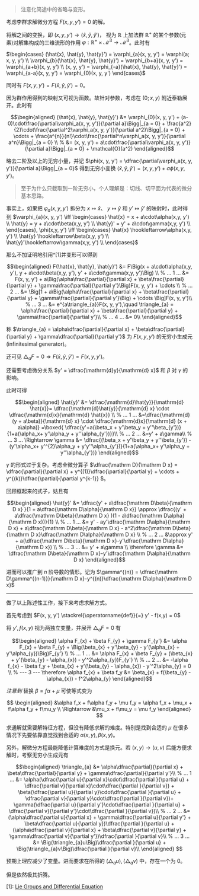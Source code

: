 > 注意化简途中的省略与变形。

考虑李群求解微分方程 $F(x, y, y') = 0$ 的解。

将解之间的变换，即 $(x, y, y')\to (\hat{x}, \hat{y}, \hat{y}')$， 视为 $\mathbb{R}$ 上加法群 $\mathbb{R}^{+}$ 的某个参数(元素)对解集构成的三维流形的作用 $\varphi:\mathbb R^{+} \times \mathcal M^{3}\to \mathcal M^{3}$。此时有

$\begin{cases}
    (\hat{x}, \hat{y}, \hat{y}') = \varphi_{a}(x, y, y') = \varphi(a; x, y, y') \\ 
    \varphi_{b}(\hat{x}, \hat{y}, \hat{y}') = \varphi_{b+a}(x, y, y') = \varphi_{a+b}(x, y, y') \\
    (x, y, y') = \varphi_{-a}(\hat{x}, \hat{y}, \hat{y}') = \varphi_{a-a}(x, y, y') = \varphi_{0}(x, y, y')
\end{cases}$

同时有 $F(x, y, y') = F(\hat{x}, \hat{y}, \hat{y}') = 0$。

因为群作用得到的映射又可视为函数。故针对参数，考虑在 $(0; x, y)$ 附近泰勒展开。此时有

$$\begin{aligned}
   (\hat{x}, \hat{y}, \hat{y}')  &= \varphi_{0}(x, y, y') + (a-0)\cdot\frac{\partial\varphi_a(x, y, y')}{\partial a}\Bigg|_{a = 0} + \frac{a^2}{2}\cdot\frac{\partial^2\varphi_a(x, y, y')}{\partial a^2}\Bigg|_{a = 0} + \cdots + \frac{a^{n}}{n!}\cdot\frac{\partial^n\varphi_a(x, y, y')}{\partial a^n}\Bigg|_{a = 0} \\
    %
    &= (x, y, y') + a\cdot\frac{\partial\varphi_a(x, y, y')}{\partial a}\Bigg|_{a = 0} + \mathcal{O}(a^2)
\end{aligned}$$

略去二阶及以上的无穷小量，并记 $\phi(x, y, y') = \dfrac{\partial\varphi_a(x, y, y')}{\partial a}\Bigg|_{a = 0}$ 得到无穷小变换 $(\hat{x}, \hat{y}, \hat{y}') = (x, y, y') + a\phi(x, y, y')$。

> 至于为什么只截取到一阶无穷小，个人理解是：切线、切平面为代表的微分基本思路。

事实上，如果把 $\varphi_{a}(x, y, y')$ 拆分为 $x\mapsto \hat{x}$、 $y \mapsto \hat{y}$ 和 $y' \mapsto \hat{y}'$ 的映射时，此时得到 $\varphi_{a}(x, y, y') \iff \begin{cases}
    \hat{x} = x + a\cdot\alpha(x,y, y') \\
    \hat{y} = y + a\cdot\beta(x,y, y') \\
    \hat{y}' = y' + a\cdot\gamma(x,y, y') \\
\end{cases}, \phi(x,y, y') \iff \begin{cases}
    \hat{x} \hookleftarrow\alpha(x,y, y') \\
    \hat{y} \hookleftarrow\beta(x,y, y') \\
    \hat{y}'\hookleftarrow\gamma(x,y, y') \\
\end{cases}$

那么不加证明地引用^[1]并变形可以得到

$$\begin{aligned}
    F(\hat{x}, \hat{y}, \hat{y}') &= F\Big(x + a\cdot\alpha(x,y, y'), y + a\cdot\beta(x,y, y'), y' + a\cdot\gamma(x,y, y')\Big) \\
    % ... 1 ...
    &= F(x, y, y') + a\Big(\alpha\frac{\partial}{\partial x} + \beta\frac{\partial}{\partial y} + \gamma\frac{\partial}{\partial y'}\Big)F(x, y, y') + \cdots \\
    % ... 2 ...
    &= \Big[1 + a\Big(\alpha\frac{\partial}{\partial x} + \beta\frac{\partial}{\partial y} + \gamma\frac{\partial}{\partial y'}\Big) + \cdots \Big]F(x, y, y')\\
    % ... 3 ...
    &= e^{a\triangle_{a}}F(x, y, y'),\quad \triangle_{a} = \alpha\frac{\partial}{\partial x} + \beta\frac{\partial}{\partial y} + \gamma\frac{\partial}{\partial y'}\\
    % ... 4 ...
    &= 0\\
\end{aligned}$$

称 $\triangle_{a} = \alpha\dfrac{\partial}{\partial x} + \beta\dfrac{\partial}{\partial y} + \gamma\dfrac{\partial}{\partial y'}$ 为 $F(x, y, y')$ 的无穷小生成元(infinitesimal generator)。


还可见 $\triangle_{a}F = 0 \Rightarrow F(\hat{x}, \hat{y}, \hat{y}') = F(x, y, y')$。

还需要考虑微分关系 $y' = \dfrac{\mathrm{d}y}{\mathrm{d} x}$ 和 $\beta$ 对 $\gamma$ 的影响。

此时可得

$$\begin{aligned}
    \hat{y}' &= \dfrac{\mathrm{d}\hat{y}}{\mathrm{d} \hat{x}}= \dfrac{\mathrm{d}\hat{y}}{\mathrm{d} x} \cdot \dfrac{\mathrm{d}x}{\mathrm{d} \hat{x}} \\
    % ... 1 ... 
    &=\dfrac{\mathrm{d} (y + a\beta)}{\mathrm{d} x} \cdot \dfrac{\mathrm{d}x}{\mathrm{d} (x + a\alpha)} =\boxed{ \dfrac{y'+a(\beta_x + y'\beta_y + y''\beta_{y'})}{1+a(\alpha_x+ y'\alpha_y + y''\alpha_{y'})}}\\
    % ... 2 ... 
    &=y' + a\gamma\\
    % ... 3 ...
    \Rightarrow \gamma &= \dfrac{(\beta_x + y'\beta_y + y''\beta_{y'})  - (y'\alpha_x+ y'^{2}\alpha_y + y'y''\alpha_{y'})}{1+a(\alpha_x+ y'\alpha_y + y''\alpha_{y'})}
\end{aligned}$$

$\gamma$ 的形式过于复杂。考虑全微分算子 $\dfrac{\mathrm D}{\mathrm D x} = \dfrac{\partial}{\partial x} + y^{(1)}\dfrac{\partial}{\partial y} + \cdots + y^{(k)}\dfrac{\partial}{\partial y^{k-1}} $。

回顾框起来的式子，姑且有 

$$\begin{aligned}
    \hat{y}' &= \dfrac{y' + a\dfrac{\mathrm D\beta}{\mathrm D x} }{1 + a\dfrac{\mathrm D\alpha}{\mathrm D x}} \approx \dfrac{(y' + a\dfrac{\mathrm D\beta}{\mathrm D x} )(1 - a\dfrac{\mathrm D\alpha}{\mathrm D x})}{1} \\
    % ... 1 ...
    &= y' - ay'\dfrac{\mathrm D\alpha}{\mathrm D x} + a\dfrac{\mathrm D\beta}{\mathrm D x} - a^2\dfrac{\mathrm D\beta}{\mathrm D x}\dfrac{\mathrm D\alpha}{\mathrm D x} \\
    % ... 2 ...
    &\approx y' + a(\dfrac{\mathrm D\beta}{\mathrm D x}-y'\dfrac{\mathrm D\alpha}{\mathrm D x}) \\
    % ... 3 ...
    &= y' + a\gamma \\
    \therefore \gamma &= \dfrac{\mathrm D\beta}{\mathrm D x}-y'\dfrac{\mathrm D\alpha}{\mathrm D x}
\end{aligned}$$

进而可以推广到 $n$ 阶导数的情形。记为 $\gamma^{(n)} = \dfrac{\mathrm D\gamma^{(n-1)}}{\mathrm D x}-y^{(n)}\dfrac{\mathrm D\alpha}{\mathrm D x}$

----------------------

做了以上陈述性工作，接下来考虑求解方式。

首先考虑到 $F(x, y, y') \stackrel{\operatorname{def}}{=} y' - f(x,y) = 0$

将 $y', f(x, y)$ 视为两独立变量，并展开 $\triangle_{a}F = 0$ 有

$$\begin{aligned}
    \alpha F_{x} + \beta F_{y} + \gamma F_{y'} &=  \alpha F_{x} + \beta F_{y} + \Big(\beta_{x} + y'\beta_{y} - y'(\alpha_{x} + y'\alpha_{y})\Big)F_{y'} \\
    % ... 1 ...
    &= \alpha F_{x} + \beta F_{y} +  (\beta_{x} + y'(\beta_{y} - \alpha_{x}) - y'^2\alpha_{y})F_{y'} \\
    % ... 2 ...
    &= -\alpha f_{x} - \beta f_y + \beta_{x} + y'(\beta_{y} - \alpha_{x}) - y'^2\alpha_{y} = 0 \\
    % --- 3 ---
    \therefore \alpha f_{x} + \beta f_y &= \beta_{x} + f(\beta_{y} - \alpha_{x}) - f^2\alpha_{y}
\end{aligned}$$

_注意到_ 替换 $\beta = f\alpha + \mu$ 可使等式变为 

$$
\begin{aligned}
&\alpha f_x + f\alpha f_y + \mu f_y = \alpha f_x + \mu_x  + f\alpha f_y + f\mu_y \\
\Rightarrow &\mu_x + f\mu_y = \mu f_y
\end{aligned}
$$

求通解就需要解特征方程，但没有降低求解的难度。特别是找到合适的 $\mu$ 在很多情况下先要依靠直觉找到合适的 $\alpha(x, y), \beta(x, y)$。

另外，解微分方程最能降低计算难度的方式是换元。若 $(x, y) \to (u, v)$ 后能方便求解时，考察无穷小生成元有

$$\begin{aligned}
    \triangle_{a} &= \alpha\dfrac{\partial}{\partial x} + \beta\dfrac{\partial}{\partial y} + \gamma\dfrac{\partial}{\partial y'}\\ 
    % ... 1 ...
    &= \alpha(\dfrac{\partial u}{\partial x}\cdot\dfrac{\partial }{\partial u} + \dfrac{\partial v}{\partial x}\cdot\dfrac{\partial }{\partial v}) + \beta(\dfrac{\partial u}{\partial y}\cdot\dfrac{\partial }{\partial u} + \dfrac{\partial v}{\partial y}\cdot\dfrac{\partial }{\partial v})+ \gamma(\dfrac{\partial u}{\partial y'}\cdot\dfrac{\partial }{\partial u} + \dfrac{\partial v}{\partial y'}\cdot\dfrac{\partial }{\partial v})\\
    % ... 2 ...
    &= (\alpha\dfrac{\partial u}{\partial x} + \gamma\dfrac{\partial u}{\partial y'} + \beta\dfrac{\partial u}{\partial y})\dfrac{\partial }{\partial u} + (\alpha\dfrac{\partial v}{\partial x} + \beta\dfrac{\partial v}{\partial y} + \gamma\dfrac{\partial v}{\partial y'})\dfrac{\partial }{\partial v}\\
    % ... 3 ...
    &= \Big(\triangle_{a}u\Big)\dfrac{\partial }{\partial u} + \Big(\triangle_{a}v\Big)\dfrac{\partial }{\partial v}\\
\end{aligned}
$$

预期上理应减少了变量。进而要求在所得的 $\Big(\triangle_{a}u\Big), \Big(\triangle_{a}v\Big)$ 中，存在一个为 $0$。

但是依然极其折腾。

[1]: [Lie Groups and Differential Equation](http://physics.drexel.edu/~bob/LieGroups/LG_16.pdf)